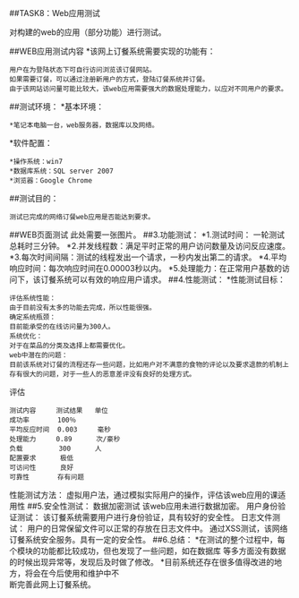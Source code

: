 ##TASK8：Web应用测试

对构建的web的应用（部分功能）进行测试。

##WEB应用测试内容
*该网上订餐系统需要实现的功能有：
	
	用户在为登陆状态下可自行访问浏览该订餐网站。
	如果需要订餐，可以通过注册新用户的方式，登陆订餐系统并订餐。
	由于该网站访问量可能比较大，该web应用需要强大的数据处理能力，以应对不同用户的要求。
##测试环境：
*基本环境：

	*笔记本电脑一台，web服务器，数据库以及网络。

*软件配置：

	*操作系统：win7	
	*数据库系统：SQL server 2007
	*浏览器：Google Chrome

##测试目的：

	测试已完成的网络订餐web应用是否能达到要求。
##WEB页面测试
	此处需要一张图片。
##3.功能测试：
	*1.测试时间： 一轮测试总耗时三分钟。
	*2.并发线程数：满足平时正常的用户访问数量及访问反应速度。
	*3.每次时间间隔：测试的线程发出一个请求，一秒内发出第二的请求。
	*4.平均响应时间：每次响应时间在0.00003秒以内。
	*5.处理能力：在正常用户基数的访问下，该订餐系统可以有效的响应用户请求。
##4.性能测试：
*性能测试目标：

	评估系统性能：
	由于目前没有太多的功能去完成，所以性能很强。
	确定系统瓶颈：
	目前能承受的在线访问量为300人。
	系统优化：
	对于在菜品的分类及选择上都需要优化。
	web中潜在的问题：
	目前该系统对订餐的流程还存一些问题，比如用户对不满意的食物的评论以及要求退款的机制上
	存有很大的问题，对于一些人的恶意差评没有良好的处理方式。
评估

	测试内容	 测试结果	单位
	成功率		  100％	
	平均反应时间	0.003	  毫秒
	处理能力	 0.89	   次/豪秒
	负载		   300		人
	配置要求	  极低
	可访问性	  良好
	可靠性		  存有问题
性能测试方法：
	虚拟用户法，通过模拟实际用户的操作，评估该web应用的课适用性
##5.安全性测试：
	数据加密测试
	该web应用未进行数据加密。
	用户身份验证测试：
	该订餐系统需要用户进行身份验证，具有较好的安全性。
	日志文件测试：
	用户的日常保留文件可以正常的存放在日志文件中。
	通过XSS测试，该网络订餐系统安全服务。具有一定的安全性。
##6.总结：
	*在测试的整个过程中，每个模块的功能都比较成功，但也发现了一些问题，如在数据库
	等多方面没有数据的时候出现异常等，发现后及时做了修改。
	*目前系统还存在很多值得改进的地方，将会在今后使用和维护中不	
	断完善此网上订餐系统。
